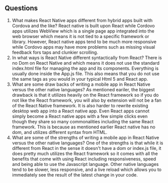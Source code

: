 ## Questions
1. What makes React Native apps different from hybrid apps built with Cordova and the like?
  React native is built upon React while Cordovo apps utilizes WebView which is a single page app integrated into the web browser which means it is not tied to a specific framework or library. However, React native apps tend to be much more responsive while Cordovo apps may have more problems such as missing visual feedback fors taps and clunkier scrolling.
2. In what ways is React Native different syntactically from React?
   There is no Dom on React Native and which means it does not use the standard index.html file for managing the app and its components. Everything is usually done inside the App.js file. This also means that you do not use the same tags as you would in your typical Html 5 and React app. 
3. What are some draw backs of writing a mobile app in React Native versus the other native languages?
   As mentioned eariler, the biggest drawback is that it utilizes heavily on the React framework so if you do not like the React framework, you will also by extension will not be a fan of the React Native framework. It is also harder to rewrite existing desktop web app into a React native app. Even React apps cannot simply become a React native apps with a few simple clicks even though they share so many commonalities including the same React framework. This is because as mentioned earlier React native has no dom, and utilizes different syntax from HTML.
4. What are some of the strengths of writing a mobile app in React Native versus the other native languages?
   One of the strengths is that while it is different from React in the sense it doesn't have a dom or index.js file, it does pretty much utilizes the React framework so it comes with all the benefits that come with using React including responsiveness, speed and being able to use the Javascript language. Other native languages tend to be slower, less responsive, and a live reload which allows you to immediately see the result of the latest change in your code. 